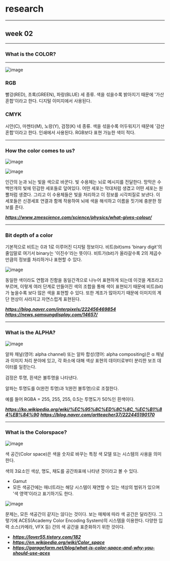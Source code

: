 # research
***
## week 02
***
### What is the COLOR?
***
![image](https://user-images.githubusercontent.com/90237478/135755056-9649a475-d2a2-45a3-911a-3a899930c697.png)
### RGB
빨강(RED), 초록(GREEN), 파랑(BLUE) 세 종류. 색을 섞을수록 밝아지기 때문에 '가산 혼합'이라고 한다. 디지털 이미지에서 사용된다.

### CMYK
시안(C), 마젠타(M), 노랑(Y), 검정(K) 네 종류. 색을 섞을수록 어두워지기 때문에 '감산 혼합'이라고 한다. 인쇄에서 사용된다. RGB보다 표현 가능한 색이 적다.
***
### How the color comes to us?
![image](https://user-images.githubusercontent.com/90237478/135755299-ef4581ec-fad2-42e4-add2-d06795263f7c.png)

![image](https://user-images.githubusercontent.com/90237478/135755332-5f554489-10c6-4267-aaa4-faee278152d7.png)

인간의 눈과 뇌는 빛을 색으로 바꾼다. 빛 수용체는 뇌로 메시지를 전달한다.
망막은 수백만개의 빛에 민감한 세포들로 덮여있다. 어떤 세포는 막대처럼 생겼고 어떤 세포는 원뿔처럼 생겼다. 그리고 이 수용체들은 빛을 처리하고 이 정보를 시각피질로 보낸다. 이 세포들은 신경세포 연결과 함께 작용하여 뇌에 색을 해석하고 이름을 짓기에 충분한 정보를 준다.

**_https://www.zmescience.com/science/physics/what-gives-colour/_**
***
### Bit depth of a color
기본적으로 비트는 0과 1로 이루어진 디지털 정보이다. 비트(bit)sms 'binary digit'의 줄임말로 여기서 binary는 '이진수'라는 뜻이다.
비트가(bit)가 올라갈수록 2의 제곱수만큼의 정보를 처리하거나 표현할 수 있다.

![image](https://user-images.githubusercontent.com/90237478/135762629-91ac370c-1e78-402b-9974-7202b7b4bf86.png)

동일한 색이라도 연함과 진함을 동일간격으로 나누어 표현하게 되는데 이것을 계조라고 부르며, 이렇게 여러 단계로 만들어진 색의 조합을 통해 색이 표현되기 때문에 비트(bit)가 높을수록 보다 많은 색을 표현할 수 있다. 또한 계조가 많아지기 때문에 이미지의 계단 현상이 사라지고 자연스럽게 표현된다.

**_https://blog.naver.com/interpixels/222456469854_**
**_https://news.samsungdisplay.com/14657/_**
***
### What is the ALPHA?
![image](https://user-images.githubusercontent.com/90237478/135763306-a9dc31ea-6e55-4c72-8efb-e2a2e8ba411d.png)

알파 채널(영어: alpha channel) 또는 알파 합성(영어: alpha compositing)은 α 채널과 이미지 처리 분야에 있고, 각 화소에 대해 색상 표현의 데이터로부터 분리한 보조 데이터를 일컫는다.

검정은 투명, 흰색은 불투명을 나타낸다.

알파는 투명도를 0(완전 투명)과 1(완전 불투명)으로 조절한다.

예를 들어 RGBA = 255, 255, 255, 0.5는 투명도가 50%인 흰색이다.

**_https://ko.wikipedia.org/wiki/%EC%95%8C%ED%8C%8C_%EC%B1%84%EB%84%90_**
**_https://blog.naver.com/artteacher37/222445190170_**
***
### What is the Colorspace?
![image](https://user-images.githubusercontent.com/90237478/135765246-8e8cc049-419f-494f-8971-f75f9782e327.png)

색 공간(Color space)은 색을 숫자로 바꾸는 특정 색 모델 또는 시스템의 사용을 의미한다.

색의 3요소인 색상, 명도, 채도를 공간좌표에 나타낸 것이라고 볼 수 있다.
* Gamut
* 모든 색공간에는 매너트라는 해당 시스템이 재연할 수 있는 색상의 범위가 있으며 '색 영역'이라고 표기하기도 한다.

![image](https://user-images.githubusercontent.com/90237478/135765034-33bb4c6d-4949-43ed-8db0-e6465b00fe91.png)

문제는, 모든 색공간이 같지는 않다는 것이다. 보는 매체에 따라 색 공간은 달라진다.
그렇기에 ACES(Academy Color Encoding System)의 시스템을 이용한다. 다양한 입력 소스(카메라, VFX 등) 간의 색 공간을 표준화하기 위한 것이다.

* **_https://lover55.tistory.com/182_**
* **_https://en.wikipedia.org/wiki/Color_space_**
* **_https://garagefarm.net/blog/what-is-color-space-and-why-you-should-use-aces_**
